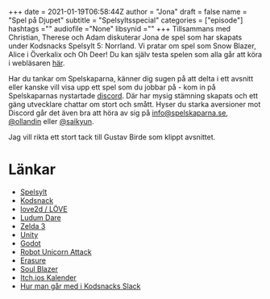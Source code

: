 +++ 
date = 2021-01-19T06:58:44Z
author = "Jona"
draft = false
name = "Spel på Djupet"
subtitle = "Spelsyltsspecial"
categories = ["episode"]
hashtags =""
audiofile ="None"
libsynid ="<FYLL I LIBSYNID>"
+++ 
Tillsammans med Christian, Therese och Adam diskuterar Jona de spel som har skapats under Kodsnacks Spelsylt 5: Norrland. Vi pratar om spel som Snow Blazer, Alice i Överkalix och Oh Deer! Du kan själv testa spelen som alla går att köra i webläsaren [här](https://itch.io/jam/spelsylt5/entries).

Har du tankar om Spelskaparna, känner dig sugen på att delta i ett avsnitt eller kanske vill visa upp ett spel som du jobbar på - kom in på Spelskaparnas nystartade [discord](https://discord.gg/hBHEXss). Där har mysig stämning skapats och ett gäng utvecklare chattar om stort och smått. Hyser du starka aversioner mot Discord går det även bra att höra av sig på info@spelskaparna.se, [@ollandin](https://twitter.com/ollelandin) eller [@saikyun](https://twitter.com/Saikyun).

Jag vill rikta ett stort tack till Gustav Birde som klippt avsnittet.

# Länkar 
* [Spelsylt](https://itch.io/jam/spelsylt5/entries)
* [Kodsnack](https://kodsnack.se/)
* [love2d / LÖVE](https://love2d.org/)
* [Ludum Dare](https://ldjam.com/)
* [Zelda 3](https://en.wikipedia.org/wiki/The_Legend_of_Zelda:_A_Link_to_the_Past)
* [Unity](https://unity.com/)
* [Godot](https://godotengine.org/)
* [Robot Unicorn Attack](https://unicorn.jocke.no/)
* [Erasure](https://www.youtube.com/watch?v=QRhyXB2IGF4)
* [Soul Blazer](https://en.wikipedia.org/wiki/Soul_Blazer)
* [Itch.ios Kalender](https://itch.io/jams)
* [Hur man går med i Kodsnacks Slack](https://kodsnack.se/om/)
